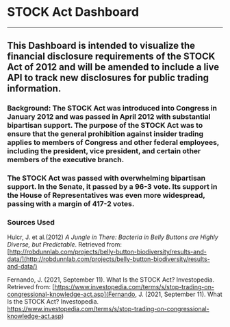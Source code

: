 # STOCK Act Dashboard
----------------------------------------------------------------------------------------
## This Dashboard is intended to visualize the financial disclosure requirements of the STOCK Act of 2012 and will be amended to include a live API to track new disclosures for public trading information.

### Background: The STOCK Act was introduced into Congress in January 2012 and was passed in April 2012 with substantial bipartisan support. The purpose of the STOCK Act was to ensure that the general prohibition against insider trading applies to members of Congress and other federal employees, including the president, vice president, and certain other members of the executive branch.

### The STOCK Act was passed with overwhelming bipartisan support. In the Senate, it passed by a 96-3 vote. Its support in the House of Representatives was even more widespread, passing with a margin of 417-2 votes.



### Sources Used


Hulcr, J. et al.(2012) _A Jungle in There: Bacteria in Belly Buttons are Highly Diverse, but Predictable_. Retrieved from: [http://robdunnlab.com/projects/belly-button-biodiversity/results-and-data/](http://robdunnlab.com/projects/belly-button-biodiversity/results-and-data/)


Fernando, J. (2021, September 11). What Is the STOCK Act? Investopedia. Retrieved from: [https://www.investopedia.com/terms/s/stop-trading-on-congressional-knowledge-act.asp](Fernando, J. (2021, September 11). What Is the STOCK Act? Investopedia. https://www.investopedia.com/terms/s/stop-trading-on-congressional-knowledge-act.asp)

